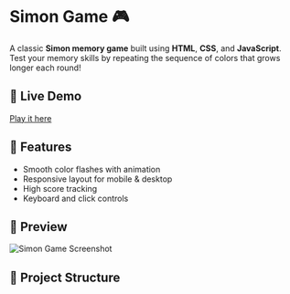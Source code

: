 # Simon Game 🎮

A classic **Simon memory game** built using **HTML**, **CSS**, and **JavaScript**.  
Test your memory skills by repeating the sequence of colors that grows longer each round!

## 🔗 Live Demo
[Play it here](https://Aldin-K-Immanuel.github.io/simon-game)

## 🚀 Features
- Smooth color flashes with animation
- Responsive layout for mobile & desktop
- High score tracking
- Keyboard and click controls

## 📸 Preview
![Simon Game Screenshot](./assets/images/preview.png) <!-- Add screenshot if available -->

## 📁 Project Structure
